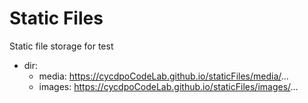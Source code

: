 # Static Files
Static file storage for test

* dir:
  * media: https://cycdpoCodeLab.github.io/staticFiles/media/...
  * images: https://cycdpoCodeLab.github.io/staticFiles/images/...
